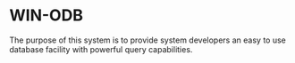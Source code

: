 WIN-ODB
=======

The purpose of this system is to provide system developers an easy to use database facility with powerful query capabilities. 

